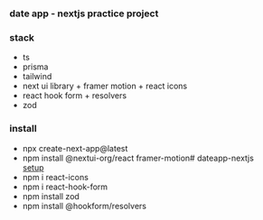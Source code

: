 ### date app - nextjs practice project
### stack
- ts
- prisma
- tailwind
- next ui library + framer motion + react icons
- react hook form + resolvers
- zod


### install
 - npx create-next-app@latest
 - npm install @nextui-org/react framer-motion# dateapp-nextjs \
   [setup](https://nextui.org/docs/guide/installation)
- npm i react-icons
- npm i react-hook-form
- npm install zod
- npm install @hookform/resolvers
